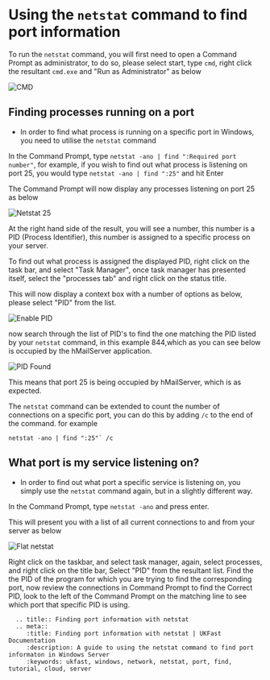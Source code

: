 # Using the `netstat` command to find port information

To run the `netstat` command, you will first need to open a Command Prompt as administrator, to do so, please select start, type `cmd`, right click the resultant `cmd.exe` and "Run as Administrator" as below

![CMD](Images/netstat/cmdprompt.PNG)
## Finding processes running on a port

* In order to find what process is running on a specific port in Windows, you need to utilise the `netstat` command

In the Command Prompt, type `netstat -ano | find ":Required port number"`, for example, if you wish to find out what process is listening on port 25, you would type `netstat -ano | find ":25"` and hit Enter

The Command Prompt will now display any processes listening on port 25 as below

![Netstat 25](Images/netstat/netstatspecificport.PNG)

At the right hand side of the result, you will see a number, this number is a PID (Process Identifier), this number is assigned to a specific process on your server.

To find out what process is assigned the displayed PID, right click on the task bar, and select "Task Manager", once task manager has presented itself, select the "processes tab" and right click on the status title.

This will now display a context box with a number of options as below, please select "PID" from the list.

![Enable PID](Images/netstat/enablepidviewtrimmed.png)

now search through the list of <nospell>PID's</nospell> to find the one matching the PID listed by your `netstat` command, in this example 844,which as you can see below is occupied by the hMailServer application.

![PID Found](Images/netstat/identifyportholdingpid.PNG)

This means that port 25 is being occupied by hMailServer, which is as expected.

The `netstat` command can be extended to count the number of connections on a specific port, you can do this by adding `/c` to the end of the command. for example

```console
netstat -ano | find ":25"` /c
```

## What port is my service listening on?

* In order to find out what port a specific service is listening on, you simply use the `netstat` command again, but in a slightly different way.

In the Command Prompt, type `netstat -ano` and press enter.

This will present you with a list of all current connections to and from your server as below

![Flat netstat](Images/netstat/netstatdisplay.PNG)

Right click on the taskbar, and select task manager, again, select processes, and right click on the title bar, Select "PID" from the resultant list.
Find the the PID of the program for which you are trying to find the corresponding port, now review the connections in Command Prompt to find the Correct PID, look to the left of the Command Prompt on the matching line to see which port that specific PID is using.

```eval_rst
  .. title:: Finding port information with netstat
  .. meta::
     :title: Finding port information with netstat | UKFast Documentation
     :description: A guide to using the netstat command to find port informaton in Windows Server
     :keywords: ukfast, windows, network, netstat, port, find, tutorial, cloud, server
```

